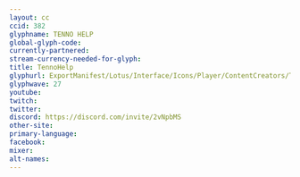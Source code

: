 ```yaml
---
layout: cc
ccid: 382
glyphname: TENNO HELP
global-glyph-code:
currently-partnered:
stream-currency-needed-for-glyph:
title: TennoHelp
glyphurl: ExportManifest/Lotus/Interface/Icons/Player/ContentCreators/TennoHelp.png
glyphwave: 27
youtube:
twitch:
twitter:
discord: https://discord.com/invite/2vNpbMS
other-site:
primary-language:
facebook:
mixer:
alt-names:
---
```

